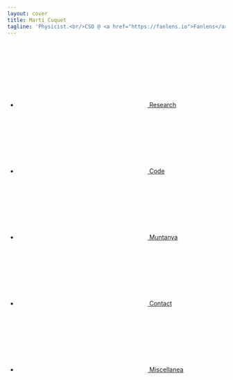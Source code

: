 ```yaml
---
layout: cover
title: Martí Cuquet
tagline: 'Physicist.<br/>CSO @ <a href="https://fanlens.io">Fanlens</a>.<br/>Postdoc @ <a href="http://sti-innsbruck.at/">STI Innsbruck</a>.'
---
```


<ul>
  <li><a href="Research/"><svg class="icon icon-research"><use xlink:href="#icon-research"></use></svg> Research</a></li>
  <li><a href="Code/"><svg class="icon icon-code"><use xlink:href="#icon-code"></use></svg> Code</a></li>
  <li><a href="Muntanya/"><svg class="icon icon-muntanya"><use xlink:href="#icon-muntanya"></use></svg> Muntanya</a></li>
  <li><a href="Contact"><svg class="icon icon-contact"><use xlink:href="#icon-contact"></use></svg> Contact</a></li>
  <li><a href="Miscellanea/"><svg class="icon icon-misc"><use xlink:href="#icon-misc"></use></svg> Miscellanea</a></li>
</ul>
